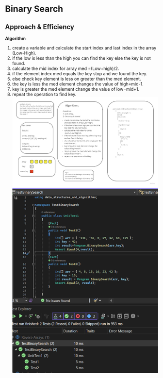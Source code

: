 # Binary Search

## Approach & Efficiency
**Algorithm**
1. create a variable and calculate the start index and last index in the array (Low-High).
2. if the low is less than the high you can find the key else the key is not found.
3. calculate the mid index for array med =(Low+high)/2.
4. if the element index med equals the key stop and we found the key.
5. else check key element is less on greater than the med element.
6. the key is less the med element changes the value of high=mid-1.
7. key is greater the med element change the value of low=mid+1.
8. repeat the operation to find key.
![white](https://github.com/abdarahman-shaheen/data-structures-and-algorithms/blob/master/data-structures-and-algorithms/Code-Challenge-3/Binary-Search.jpg)
![test](https://github.com/abdarahman-shaheen/data-structures-and-algorithms/blob/master/data-structures-and-algorithms/Code-Challenge-3/Test-BinarySearch.png)
